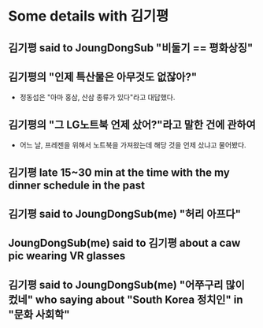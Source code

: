 # Some details with 김기평  

## 김기평 said to JoungDongSub "비둘기 == 평화상징"  

## 김기평의 "인제 특산물은 아무것도 없잖아?"
- 정동섭은 "아마 홍삼, 산삼 종류가 있다"라고 대답했다.

## 김기평의 "그 LG노트북 언제 샀어?"라고 말한 건에 관하여
- 어느 날, 프레젠을 위해서 노트북을 가져왔는데 해당 것을 언제 샀냐고 물어봤다.  

## 김기평 late 15~30 min at the time with the my dinner schedule in the past  

## 김기평 said to JoungDongSub(me) "허리 아프다"

## JoungDongSub(me) said to 김기평 about a caw pic wearing VR glasses

## 김기평  said to JoungDongSub(me) "어쭈구리 많이 컸네" who saying about "South Korea 정치인" in "문화 사회학" 

